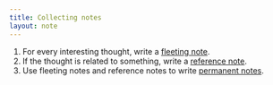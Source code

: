 ```yaml
---
title: Collecting notes
layout: note
---
```


1. For every interesting thought, write a [fleeting note](./fleeting-notes.md).
2. If the thought is related to something, write a [reference note](./reference-notes.md).
3. Use fleeting notes and reference notes to write [permanent notes](./permanent-notes.md).